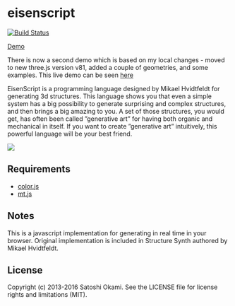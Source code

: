 eisenscript
===========

[![Build Status](https://travis-ci.org/after12am/eisenscript.svg?branch=master)](https://travis-ci.org/after12am/eisenscript)

[Demo](https://after12am.github.io/eisenscript-editor/)

There is now a second demo which is based on my local changes - moved to new three.js version v81,
added a couple of geometries, and some examples.
This live demo can be seen [here](https://playingwithstuff.000webhostapp.com/editor1/index.html)

EisenScript is a programming language designed by Mikael Hvidtfeldt for generating 3d structures.
This language shows you that even a simple system has a big possibility to generate surprising
and complex structures, and then brings a big amazing to you. A set of those structures, you would
get, has often been called ”generative art” for having both organic and mechanical in itself.
If you want to create ”generative art” intuitively, this powerful language will be your best friend.

<img src="http://after12am.github.io/eisenscript/shreenshot.png"/>

## Requirements

* [color.js](https://github.com/brehaut/color-js)
* [mt.js](http://magicant.github.io/sjavascript/mt.js)

## Notes

This is a javascript implementation for generating in real time in your browser.
Original implementation is included in Structure Synth authored by Mikael Hvidtfeldt.

## License

Copyright (c) 2013-2016 Satoshi Okami. See the LICENSE file for license rights and limitations (MIT).
